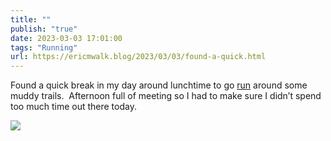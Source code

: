 ```yaml
---
title: ""
publish: "true"
date: 2023-03-03 17:01:00
tags: "Running"
url: https://ericmwalk.blog/2023/03/03/found-a-quick.html
---
```


Found a quick break in my day around lunchtime to go [run](http://www.strava.com/activities/8654526223) around some muddy trails.  Afternoon full of meeting so I had to make sure I didn’t spend too much time out there today.


![](https://ericmwalk.blog/uploads/2023/c78e325f1d.jpg)